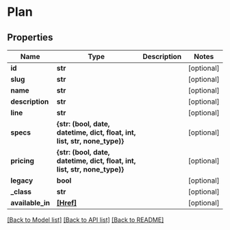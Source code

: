 # Plan


## Properties
Name | Type | Description | Notes
------------ | ------------- | ------------- | -------------
**id** | **str** |  | [optional] 
**slug** | **str** |  | [optional] 
**name** | **str** |  | [optional] 
**description** | **str** |  | [optional] 
**line** | **str** |  | [optional] 
**specs** | **{str: (bool, date, datetime, dict, float, int, list, str, none_type)}** |  | [optional] 
**pricing** | **{str: (bool, date, datetime, dict, float, int, list, str, none_type)}** |  | [optional] 
**legacy** | **bool** |  | [optional] 
**_class** | **str** |  | [optional] 
**available_in** | [**[Href]**](Href.md) |  | [optional] 

[[Back to Model list]](../README.md#documentation-for-models) [[Back to API list]](../README.md#documentation-for-api-endpoints) [[Back to README]](../README.md)


